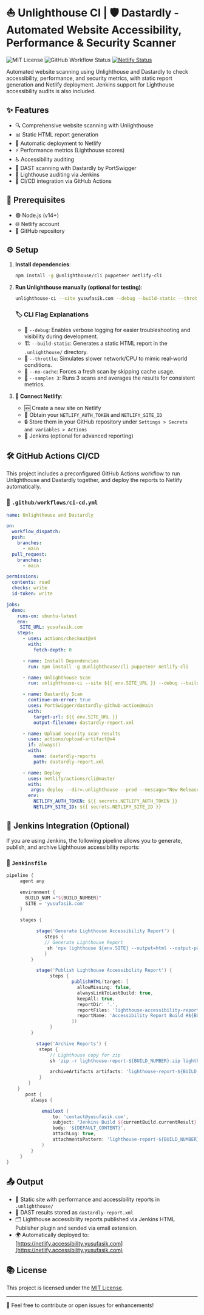 # ⛵ Unlighthouse CI | 🛡️ Dastardly - Automated Website Accessibility, Performance & Security Scanner

![MIT License](https://img.shields.io/badge/license-MIT-blue.svg)
![GitHub Workflow Status](https://img.shields.io/github/actions/workflow/status/bugnificent/unlighthouse-ci/ci-cd.yml)
[![Netlify Status](https://api.netlify.com/api/v1/badges/e8580d81-450f-431a-adf1-9eef8a8c904b/deploy-status)](https://app.netlify.com/sites/bugnificent/deploys)

Automated website scanning using Unlighthouse and Dastardly to check accessibility, performance, and security metrics, with static report generation and Netlify deployment. Jenkins support for Lighthouse accessibility audits is also included.
## ✨ Features

- 🔍 Comprehensive website scanning with Unlighthouse
- 📊 Static HTML report generation
- 🚀 Automatic deployment to Netlify
- ⚡ Performance metrics (Lighthouse scores)
- ♿ Accessibility auditing
- 🔐 DAST scanning with Dastardly by PortSwigger
- 🧪 Lighthouse auditing via Jenkins
- 🔄 CI/CD integration via GitHub Actions

## 🔧 Prerequisites

- 🟢 Node.js (v14+)
- 🌐 Netlify account
- 📁 GitHub repository

## ⚙️ Setup

1. **Install dependencies**:
   ```bash
   npm install -g @unlighthouse/cli puppeteer netlify-cli
   ```

2. **Run Unlighthouse manually (optional for testing)**:
   ```bash
   unlighthouse-ci --site yusufasik.com --debug --build-static --throttle --no-cache --samples 3
   ```

   ### 🏷️ CLI Flag Explanations
   - 🐞 `--debug`: Enables verbose logging for easier troubleshooting and visibility during development.
   - 🏗️ `--build-static`: Generates a static HTML report in the `.unlighthouse/` directory.
   - 🐢 `--throttle`: Simulates slower network/CPU to mimic real-world conditions.
   - 🧹 `--no-cache`: Forces a fresh scan by skipping cache usage.
   - 🔁 `--samples 3`: Runs 3 scans and averages the results for consistent metrics.

3. **🔌 Connect Netlify**:
   - 🆕 Create a new site on Netlify
   - 🔐 Obtain your `NETLIFY_AUTH_TOKEN` and `NETLIFY_SITE_ID`
   - 🔒 Store them in your GitHub repository under `Settings > Secrets and variables > Actions`
   - 🧱 Jenkins (optional for advanced reporting)

## 🛠️ GitHub Actions CI/CD

This project includes a preconfigured GitHub Actions workflow to run Unlighthouse and Dastardly together, and deploy the reports to Netlify automatically.

### 📂 `.github/workflows/ci-cd.yml`
```yaml
name: Unlighthouse and Dastardly

on:
  workflow_dispatch:
  push:
    branches:
      - main
  pull_request:
    branches:
      - main

permissions:
  contents: read
  checks: write
  id-token: write

jobs:
  demo:
    runs-on: ubuntu-latest
    env:
     SITE_URL: yusufasik.com
    steps:
      - uses: actions/checkout@v4
        with:
          fetch-depth: 0

      - name: Install Dependencies
        run: npm install -g @unlighthouse/cli puppeteer netlify-cli

      - name: Unlighthouse Scan
        run: unlighthouse-ci --site ${{ env.SITE_URL }} --debug --build-static --throttle --no-cache --samples 3

      - name: Dastardly Scan
        continue-on-error: true
        uses: PortSwigger/dastardly-github-action@main
        with:
          target-url: ${{ env.SITE_URL }}
          output-filename: dastardly-report.xml

      - name: Upload security scan results
        uses: actions/upload-artifact@v4
        if: always()
        with:
          name: dastardly-reports
          path: dastardly-report.xml

      - name: Deploy
        uses: netlify/actions/cli@master
        with:
         args: deploy --dir=.unlighthouse --prod --message="New Release Deploy from GitHub Actions"
        env:
          NETLIFY_AUTH_TOKEN: ${{ secrets.NETLIFY_AUTH_TOKEN }}
          NETLIFY_SITE_ID: ${{ secrets.NETLIFY_SITE_ID }}
```

## 🤖 Jenkins Integration (Optional)

If you are using Jenkins, the following pipeline allows you to generate, publish, and archive Lighthouse accessibility reports:

### 📂 `Jenkinsfile`
```groovy
pipeline {
     agent any

     environment {
       BUILD_NUM ="${BUILD_NUMBER}"
       SITE = 'yusufasik.com'
     }

     stages {

           stage('Generate Lighthouse Accessibility Report') {
              steps {
              // Generate Lighthouse Report
               sh 'npx lighthouse ${env.SITE} --output=html --output-path=lighthouse-accessibility-report-${BUILD_NUMBER}.html --chrome-flags="--headless --no-sandbox --disable-gpu --disable-dev-shm-usage"'
              }
         }

           stage('Publish Lighthouse Accessibility Report') {
                steps {
                        publishHTML(target: [
                          allowMissing: false,
                          alwaysLinkToLastBuild: true,
                          keepAll: true,
                          reportDir: '.',
                          reportFiles: 'lighthouse-accessibility-report-${BUILD_NUMBER}.html',
                          reportName: 'Accessibility Report Build #${BUILD_NUMBER}'
                        ])
                }
         }

           stage('Archive Reports') {
            steps {
                // Lighthouse copy for zip
                sh 'zip -r lighthouse-report-${BUILD_NUMBER}.zip lighthouse-accessibility-report-${BUILD_NUMBER}.html'

                archiveArtifacts artifacts: 'lighthouse-report-${BUILD_NUMBER}.zip', allowEmptyArchive: false, onlyIfSuccessful: true
            }
        }
    }
       post {
         always {

             emailext (
                 to: 'contact@yusufasik.com',
                 subject: "Jenkins Build ${currentBuild.currentResult}: Job ${env.JOB_NAME} #${env.BUILD_NUMBER}",
                 body: '${DEFAULT_CONTENT}',
                 attachLog: true,
                 attachmentsPattern: 'lighthouse-report-${BUILD_NUMBER}.zip'
             )
         }
     }
}
```

## 📤 Output

- 🧾 Static site with performance and accessibility reports in `.unlighthouse/`
- 🧪 DAST results stored as `dastardly-report.xml`
- 🗂️ Lighthouse accessibility reports published via Jenkins HTML Publisher plugin and sended via email extension.
- 🌍 Automatically deployed to: [https://netlify.accessibility.yusufasik.com](https://netlify.accessibility.yusufasik.com)

## 📚 License

This project is licensed under the [MIT License](LICENSE).

---

🤝 Feel free to contribute or open issues for enhancements!
